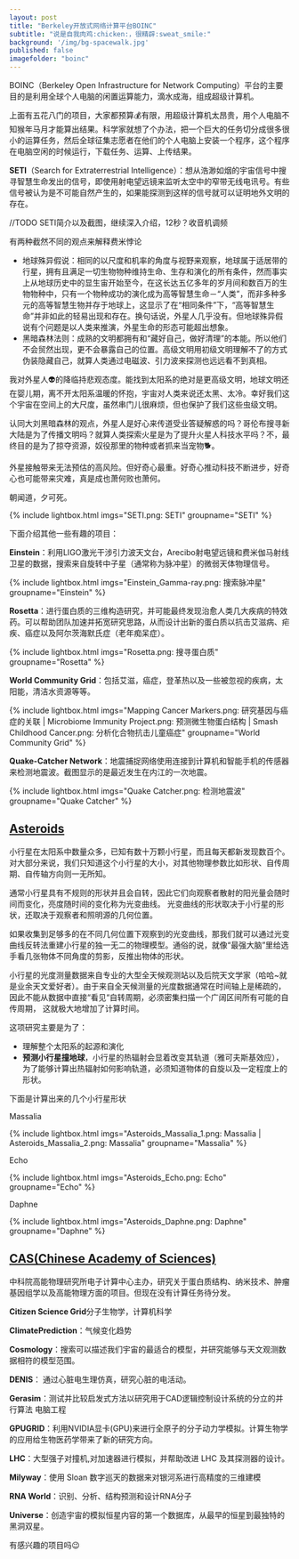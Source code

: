 ```yaml
---
layout: post
title: "Berkeley开放式网络计算平台BOINC"
subtitle: "说是自我肉鸡:chicken:，很精辟:sweat_smile:"
background: '/img/bg-spacewalk.jpg'
published: false
imagefolder: "boinc"
---
```


BOINC（Berkeley Open Infrastructure for Network Computing）平台的主要目的是利用全球个人电脑的闲置运算能力，滴水成海，组成超级计算机。

上面有五花八门的项目，大家都预算:moneybag:有限，用超级计算机太昂贵，用个人电脑不知猴年马月才能算出结果。科学家就想了个办法，把一个巨大的任务切分成很多很小的运算任务，然后全球征集志愿者在他们的个人电脑上安装一个程序，这个程序在电脑空闲的时候运行，下载任务、运算、上传结果。

**SETI**（Search for Extraterrestrial Intelligence）：想从浩渺如烟的宇宙信号中搜寻智慧生命发出的信号，即使用射电望远镜来监听太空中的窄带无线电讯号。有些信号被认为是不可能自然产生的，如果能探测到这样的信号就可以证明地外文明的存在。

//TODO SETI简介以及截图，继续深入介绍，12秒？收音机调频

有两种截然不同的观点来解释费米悖论

- 地球殊异假说：相同的以尺度和机率的角度与视野来观察，地球属于适居带的行星，拥有且满足一切生物物种维持生命、生存和演化的所有条件，然而事实上从地球历史中的显生宙开始至今，在这长达五亿多年的岁月间和数百万的生物物种中，只有一个物种成功的演化成为高等智慧生命－“人类”，而非多种多元的高等智慧生物并存于地球上，这显示了在“相同条件”下，“高等智慧生命”并非如此的轻易出现和存在。换句话说，外星人几乎没有。但地球殊异假说有个问题是以人类来推演，外星生命的形态可能超出想象。
- 黑暗森林法则：成熟的文明都拥有和“藏好自己，做好清理”的本能。所以他们不会贸然出现，更不会暴露自己的位置。高级文明用初级文明理解不了的方式伪装隐藏自己，就算人类通过电磁波、引力波来探测也远远看不到真相。

我对外星人:alien:的降临持悲观态度。能找到太阳系的绝对是更高级文明，地球文明还在婴儿期，离不开太阳系温暖的怀抱，宇宙对人类来说还太黑、太冷。幸好我们这个宇宙在空间上的大尺度，虽然串门儿很麻烦，但也保护了我们这些虫级文明。

认同大刘黑暗森林的观点，外星人是好心来传道受业答疑解惑的吗？哥伦布搜寻新大陆是为了传播文明吗？就算人类探索火星是为了提升火星人科技水平吗？不，最终目的是为了掠夺资源，奴役那里的物种或者抓来当宠物:dog2:。

外星接触带来无法预估的高风险。但好奇心最重。好奇心推动科技不断进步，好奇心也可能带来灾难，真是成也萧何败也萧何。

朝闻道，夕可死。

{% include lightbox.html imgs="SETI.png: SETI" groupname="SETI" %}

下面介绍其他一些有趣的项目：

**Einstein**：利用LIGO激光干涉引力波天文台，Arecibo射电望远镜和费米伽马射线卫星的数据，搜索来自旋转中子星（通常称为脉冲星）的微弱天体物理信号。

{% include lightbox.html imgs="Einstein_Gamma-ray.png: 搜索脉冲星" groupname="Einstein" %}

**Rosetta**：进行蛋白质的三维构造研究，并可能最终发现治愈人类几大疾病的特效药。可以帮助团队加速并拓宽研究思路，从而设计出新的蛋白质以抗击艾滋病、疟疾、癌症以及阿尔茨海默氏症（老年痴呆症）。

{% include lightbox.html imgs="Rosetta.png: 搜寻蛋白质" groupname="Rosetta" %}

**World Community Grid**：包括艾滋，癌症，登革热以及一些被忽视的疾病，太阳能，清洁水资源等等。

{% include lightbox.html imgs="Mapping Cancer Markers.png: 研究基因与癌症的关联 | Microbiome Immunity Project.png: 预测微生物蛋白结构 | Smash Childhood Cancer.png: 分析化合物抗击儿童癌症" groupname="World Community Grid" %}

**Quake-Catcher Network**：地震捕捉网络使用连接到计算机和智能手机的传感器来检测地震波。截图显示的是最近发生在内江的一次地震。

{% include lightbox.html imgs="Quake Catcher.png: 检测地震波" groupname="Quake Catcher" %}

## [Asteroids](http://asteroidsathome.net/boinc/)

小行星在太阳系中数量众多，已知有数十万颗小行星，而且每天都新发现数百个。对大部分来说，我们只知道这个小行星的大小，对其他物理参数比如形状、自传周期、自传轴方向则一无所知。

通常小行星具有不规则的形状并且会自转，因此它们向观察者散射的阳光量会随时间而变化，亮度随时间的变化称为光变曲线。 光变曲线的形状取决于小行星的形状，还取决于观察者和照明源的几何位置。 

如果收集到足够多的在不同几何位置下观察到的光变曲线，那我们就可以通过光变曲线反转法重建小行星的独一无二的物理模型。通俗的说，就像“最强大脑”里给选手看几张物体不同角度的剪影，反推出物体的形状。

小行星的光度测量数据来自专业的大型全天候观测站以及后院天文学家（哈哈~就是业余天文爱好者）。由于来自全天候测量的光度数据通常在时间轴上是稀疏的，因此不能从数据中直接“看见“自转周期，必须密集扫描一个广阔区间所有可能的自传周期， 这就极大地增加了计算时间。

这项研究主要是为了：

* 理解整个太阳系的起源和演化
* **预测小行星撞地球**，小行星的热辐射会显着改变其轨道（雅可夫斯基效应），为了能够计算出热辐射如何影响轨道，必须知道物体的自旋以及一定程度上的形状。

下面是计算出来的几个小行星形状

Massalia

{% include lightbox.html imgs="Asteroids_Massalia_1.png: Massalia | Asteroids_Massalia_2.png: Massalia" groupname="Massalia" %}

Echo

{% include lightbox.html imgs="Asteroids_Echo.png: Echo" groupname="Echo" %}

Daphne

{% include lightbox.html imgs="Asteroids_Daphne.png: Daphne" groupname="Daphne" %}

## [CAS(Chinese Academy of Sciences)](http://casathome.ihep.ac.cn/)

中科院高能物理研究所电子计算中心主办，研究关于蛋白质结构、纳米技术、肿瘤基因组学以及高能物理方面的项目。但现在没有计算任务待分发。

**Citizen Science Grid**分子生物学，计算机科学

**ClimatePrediction**：气候变化趋势

**Cosmology**：搜索可以描述我们宇宙的最适合的模型，并研究能够与天文观测数据相符的模型范围。

**DENIS**： 通过心脏电生理仿真，研究心脏的电活动。

**Gerasim**：测试并比较启发式方法以研究用于CAD逻辑控制设计系统的分立的并行算法 电脑工程

**GPUGRID**：利用NVIDIA显卡(GPU)来进行全原子的分子动力学模拟。计算生物学的应用给生物医药学带来了新的研究方向。

**LHC**：大型强子对撞机,对加速器进行模拟，并帮助改进 LHC 及其探测器的设计。

**Milyway**：使用 Sloan 数字巡天的数据来对银河系进行高精度的三维建模

**RNA World**：识别、分析、结构预测和设计RNA分子

**Universe**：创造宇宙的模拟恒星内容的第一个数据库，从最早的恒星到最独特的黑洞双星。

有感兴趣的项目吗:wink:
